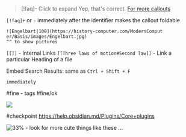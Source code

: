 > [!faq]- Click to expand
> Yep, that's correct. [For more callouts](https://help.obsidian.md/Editing+and+formatting/Callouts)

`[!faq]+` or `-` immediately after the identifier makes the callout foldable

```
![Engelbart|100](https://history-computer.com/ModernComput er/Basis/images/Engelbart.jpg)
^^ to show pictures
```

`[[]]` - Internal Links
`[[Three laws of motion#Second law]]` - Link a particular Heading of a file

Embed Search Results: same as `Ctrl + Shift + F`

```query
immediately
```

#fine - tags
#fine/ok

![](https://twitter.com/nijuyonkadesu/status/1624807326023835649)

#checkpoint https://help.obsidian.md/Plugins/Core+plugins

![33%](https://progress-bar.dev/33) - look for more cute things like these ...